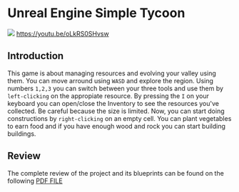 # Unreal Engine Simple Tycoon
[![](https://img.youtube.com/vi/oLkRS0SHvsw/maxresdefault.jpg)](https://youtu.be/oLkRS0SHvsw)
https://youtu.be/oLkRS0SHvsw
## Introduction
This game is about managing resources and evolving your valley using them. You can move arround using `WASD` and explore the region. Using numbers `1,2,3` you can switch between your three tools and use them by `left-clicking` on the appropiate resource. 
By pressing the `I` on your keyboard you can open/close the Inventory to see the resources you've collected. Be careful because the size is limited.
Now, you can start doing constructions by `right-clicking` on an empty cell. You can plant vegetables to earn food and if you have enough wood and rock you can start building buildings.

## Review
The complete review of the project and its blueprints can be found on the following [PDF FILE](https://github.com/genisss/UnrealEngine_Tycoon/blob/master/Review%20Tycoon%20UE.pdf)

